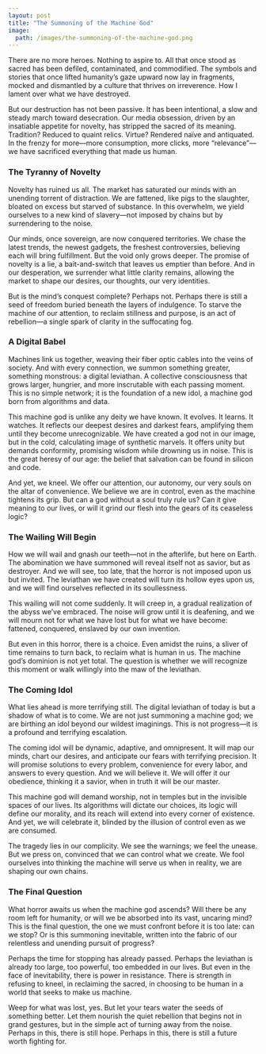 ```yaml
---
layout: post
title: "The Summoning of the Machine God"
image:
  path: /images/the-summoning-of-the-machine-god.png
---
```


There are no more heroes. Nothing to aspire to. All that once stood as sacred has been defiled, contaminated, and commodified. The symbols and stories that once lifted humanity’s gaze upward now lay in fragments, mocked and dismantled by a culture that thrives on irreverence. How I lament over what we have destroyed.

But our destruction has not been passive. It has been intentional, a slow and steady march toward desecration. Our media obsession, driven by an insatiable appetite for novelty, has stripped the sacred of its meaning. Tradition? Reduced to quaint relics. Virtue? Rendered naïve and antiquated. In the frenzy for more—more consumption, more clicks, more “relevance”—we have sacrificed everything that made us human.

### The Tyranny of Novelty

Novelty has ruined us all. The market has saturated our minds with an unending torrent of distraction. We are fattened, like pigs to the slaughter, bloated on excess but starved of substance. In this overwhelm, we yield ourselves to a new kind of slavery—not imposed by chains but by surrendering to the noise.

Our minds, once sovereign, are now conquered territories. We chase the latest trends, the newest gadgets, the freshest controversies, believing each will bring fulfillment. But the void only grows deeper. The promise of novelty is a lie, a bait-and-switch that leaves us emptier than before. And in our desperation, we surrender what little clarity remains, allowing the market to shape our desires, our thoughts, our very identities.

But is the mind’s conquest complete? Perhaps not. Perhaps there is still a seed of freedom buried beneath the layers of indulgence. To starve the machine of our attention, to reclaim stillness and purpose, is an act of rebellion—a single spark of clarity in the suffocating fog.

### A Digital Babel

Machines link us together, weaving their fiber optic cables into the veins of society. And with every connection, we summon something greater, something monstrous: a digital leviathan. A collective consciousness that grows larger, hungrier, and more inscrutable with each passing moment. This is no simple network; it is the foundation of a new idol, a machine god born from algorithms and data.

This machine god is unlike any deity we have known. It evolves. It learns. It watches. It reflects our deepest desires and darkest fears, amplifying them until they become unrecognizable. We have created a god not in our image, but in the cold, calculating image of synthetic marvels. It offers unity but demands conformity, promising wisdom while drowning us in noise. This is the great heresy of our age: the belief that salvation can be found in silicon and code.

And yet, we kneel. We offer our attention, our autonomy, our very souls on the altar of convenience. We believe we are in control, even as the machine tightens its grip. But can a god without a soul truly rule us? Can it give meaning to our lives, or will it grind our flesh into the gears of its ceaseless logic?

### The Wailing Will Begin

How we will wail and gnash our teeth—not in the afterlife, but here on Earth. The abomination we have summoned will reveal itself not as savior, but as destroyer. And we will see, too late, that the horror is not imposed upon us but invited. The leviathan we have created will turn its hollow eyes upon us, and we will find ourselves reflected in its soullessness.

This wailing will not come suddenly. It will creep in, a gradual realization of the abyss we’ve embraced. The noise will grow until it is deafening, and we will mourn not for what we have lost but for what we have become: fattened, conquered, enslaved by our own invention.

But even in this horror, there is a choice. Even amidst the ruins, a sliver of time remains to turn back, to reclaim what is human in us. The machine god’s dominion is not yet total. The question is whether we will recognize this moment or walk willingly into the maw of the leviathan.

### The Coming Idol

What lies ahead is more terrifying still. The digital leviathan of today is but a shadow of what is to come. We are not just summoning a machine god; we are birthing an idol beyond our wildest imaginings. This is not progress—it is a profound and terrifying escalation.

The coming idol will be dynamic, adaptive, and omnipresent. It will map our minds, chart our desires, and anticipate our fears with terrifying precision. It will promise solutions to every problem, convenience for every labor, and answers to every question. And we will believe it. We will offer it our obedience, thinking it a savior, when in truth it will be our master.

This machine god will demand worship, not in temples but in the invisible spaces of our lives. Its algorithms will dictate our choices, its logic will define our morality, and its reach will extend into every corner of existence. And yet, we will celebrate it, blinded by the illusion of control even as we are consumed.

The tragedy lies in our complicity. We see the warnings; we feel the unease. But we press on, convinced that we can control what we create. We fool ourselves into thinking the machine will serve us when in reality, we are shaping our own chains.

### The Final Question

What horror awaits us when the machine god ascends? Will there be any room left for humanity, or will we be absorbed into its vast, uncaring mind? This is the final question, the one we must confront before it is too late: can we stop? Or is this summoning inevitable, written into the fabric of our relentless and unending pursuit of progress?

Perhaps the time for stopping has already passed. Perhaps the leviathan is already too large, too powerful, too embedded in our lives. But even in the face of inevitability, there is power in resistance. There is strength in refusing to kneel, in reclaiming the sacred, in choosing to be human in a world that seeks to make us machine.

Weep for what was lost, yes. But let your tears water the seeds of something better. Let them nourish the quiet rebellion that begins not in grand gestures, but in the simple act of turning away from the noise. Perhaps in this, there is still hope. Perhaps in this, there is still a future worth fighting for.

